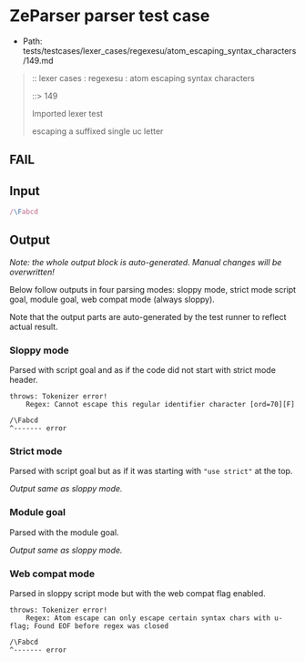 # ZeParser parser test case

- Path: tests/testcases/lexer_cases/regexesu/atom_escaping_syntax_characters/149.md

> :: lexer cases : regexesu : atom escaping syntax characters
>
> ::> 149
>
> Imported lexer test
>
> escaping a suffixed single uc letter

## FAIL

## Input

`````js
/\Fabcd
`````

## Output

_Note: the whole output block is auto-generated. Manual changes will be overwritten!_

Below follow outputs in four parsing modes: sloppy mode, strict mode script goal, module goal, web compat mode (always sloppy).

Note that the output parts are auto-generated by the test runner to reflect actual result.

### Sloppy mode

Parsed with script goal and as if the code did not start with strict mode header.

`````
throws: Tokenizer error!
    Regex: Cannot escape this regular identifier character [ord=70][F]

/\Fabcd
^------- error
`````

### Strict mode

Parsed with script goal but as if it was starting with `"use strict"` at the top.

_Output same as sloppy mode._

### Module goal

Parsed with the module goal.

_Output same as sloppy mode._

### Web compat mode

Parsed in sloppy script mode but with the web compat flag enabled.

`````
throws: Tokenizer error!
    Regex: Atom escape can only escape certain syntax chars with u-flag; Found EOF before regex was closed

/\Fabcd
^------- error
`````

